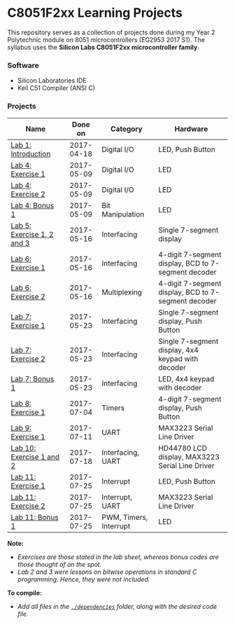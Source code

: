 # C8051F2xx Learning Projects

This repository serves as a collection of projects done during my Year 2 Polytechnic module on 8051 microcontrollers (EG2953 2017 S1).
The syllabus uses the **Silicon Labs C8051F2xx microcontroller family**.

### Software
- Silicon Laboratories IDE 
- Keil C51 Compiler (ANSI C)

### Projects
Name                               | Done on    | Category            | Hardware
-----------------------------------|:----------:| ------------------- | -----------------
[Lab 1: Introduction]              | 2017-04-18 | Digital I/O         | LED, Push Button
[Lab 4: Exercise 1]                | 2017-05-09 | Digital I/O         | LED
[Lab 4: Exercise 2]                | 2017-05-09 | Digital I/O         | LED
[Lab 4: Bonus 1]                   | 2017-05-09 | Bit Manipulation    | LED
[Lab 5: Exercise 1, 2 and 3]       | 2017-05-16 | Interfacing         | Single 7-segment display 
[Lab 6: Exercise 1]                | 2017-05-16 | Interfacing         | 4-digit 7-segment display, BCD to 7-segment decoder
[Lab 6: Exercise 2]                | 2017-05-16 | Multiplexing        | 4-digit 7-segment display, BCD to 7-segment decoder
[Lab 7: Exercise 1]                | 2017-05-23 | Interfacing         | Single 7-segment display, Push Button
[Lab 7: Exercise 2]                | 2017-05-23 | Interfacing         | Single 7-segment display, 4x4 keypad with decoder
[Lab 7: Bonus 1]                   | 2017-05-23 | Interfacing         | LED, 4x4 keypad with decoder
[Lab 8: Exercise 1]                | 2017-07-04 | Timers              | 4-digit 7-segment display, Push Button
[Lab 9: Exercise 1]                | 2017-07-11 | UART                | MAX3223 Serial Line Driver
[Lab 10: Exercise 1 and 2]         | 2017-07-18 | Interfacing, UART   | HD44780 LCD display, MAX3223 Serial Line Driver
[Lab 11: Exercise 1]               | 2017-07-25 | Interrupt           | LED, Push Button
[Lab 11: Exercise 2]               | 2017-07-25 | Interrupt, UART     | MAX3223 Serial Line Driver
[Lab 11: Bonus 1]                  | 2017-07-25 | PWM, Timers, Interrupt | LED

**Note:** 
- *Exercises are those stated in the lab sheet, whereas bonus codes are those thought of on the spot.*
- *Lab 2 and 3 were lessons on bitwise operations in standard C programming. Hence, they were not included.*


**To compile:**
- *Add all files in the [`./dependencies`](./dependencies) folder, along with the desired code file.*


[Lab 1: Introduction]: ./projects/Lab1_Introduction.c
[Lab 4: Exercise 1]: ./projects/Lab4_Exercise-1.c
[Lab 4: Exercise 2]: ./projects/Lab4_Exercise-2.c
[Lab 4: Bonus 1]: ./projects/Lab4_Bonus-1.c
[Lab 5: Exercise 1, 2 and 3]: ./projects/Lab5_All-Exercises.c
[Lab 6: Exercise 1]: ./projects/Lab6_Exercise-1.c
[Lab 6: Exercise 2]: ./projects/Lab6_Exercise-2.c
[Lab 7: Exercise 1]: ./projects/Lab7_Exercise-1.c
[Lab 7: Exercise 2]: ./projects/Lab7_Exercise-2.c
[Lab 7: Bonus 1]: ./projects/Lab7_Bonus-1.c
[Lab 8: Exercise 1]: ./projects/Lab8_Exercise-1.c
[Lab 9: Exercise 1]: ./projects/Lab9_Exercise-1.c
[Lab 10: Exercise 1 and 2]: ./projects/Lab10_All-Exercises.c
[Lab 11: Exercise 1]: ./projects/Lab11_Exercise-1.c
[Lab 11: Exercise 2]: ./projects/Lab11_Exercise-2.c
[Lab 11: Bonus 1]: ./projects/Lab11_Bonus-1.c
